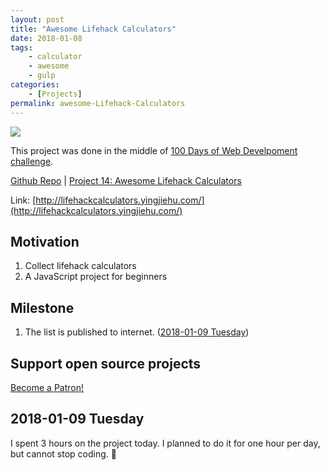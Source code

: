 ```yaml
---
layout: post
title: "Awesome Lifehack Calculators"
date: 2018-01-08
tags:
	- calculator
	- awesome
	- gulp
categories:
	- [Projects]
permalink: awesome-Lifehack-Calculators
---
```


<img src="/img/Awesome-Lifehack-Calculators.png"> 
<!-- more -->

This project was done in the middle of [100 Days of Web Develpoment challenge](/100-Days-Of-Web-Development-Round-1/).

[Github Repo](https://github.com/huyingjie/awesome-lifehack-calculators) | [Project 14: Awesome Lifehack Calculators](http://lifehackcalculators.yingjiehu.com/)

Link: [http://lifehackcalculators.yingjiehu.com/](http://lifehackcalculators.yingjiehu.com/)

## Motivation

1. Collect lifehack calculators
2. A JavaScript project for beginners


## Milestone

1. The list is published to internet. ([2018-01-09 Tuesday](#2018-01-09-Tuesday))

## Support open source projects

<a href="https://www.patreon.com/bePatron?u=8604867" data-patreon-widget-type="become-patron-button">Become a Patron!</a><script async src="https://c6.patreon.com/becomePatronButton.bundle.js"></script>

## 2018-01-09 Tuesday

I spent 3 hours on the project today. I planned to do it for one hour per day, but cannot stop coding. 🤣
